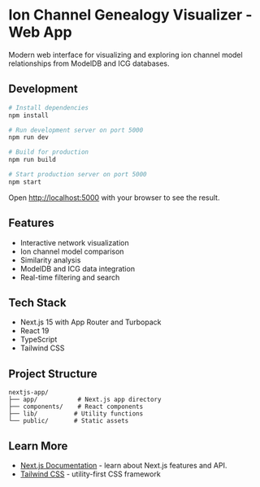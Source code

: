 # Ion Channel Genealogy Visualizer - Web App

Modern web interface for visualizing and exploring ion channel model relationships from ModelDB and ICG databases.

## Development

```bash
# Install dependencies
npm install

# Run development server on port 5000
npm run dev

# Build for production
npm run build

# Start production server on port 5000
npm start
```

Open [http://localhost:5000](http://localhost:5000) with your browser to see the result.

## Features

- Interactive network visualization
- Ion channel model comparison
- Similarity analysis
- ModelDB and ICG data integration
- Real-time filtering and search

## Tech Stack

- Next.js 15 with App Router and Turbopack
- React 19
- TypeScript
- Tailwind CSS

## Project Structure

```
nextjs-app/
├── app/           # Next.js app directory
├── components/    # React components
├── lib/          # Utility functions
└── public/       # Static assets
```

## Learn More

- [Next.js Documentation](https://nextjs.org/docs) - learn about Next.js features and API.
- [Tailwind CSS](https://tailwindcss.com/docs) - utility-first CSS framework
